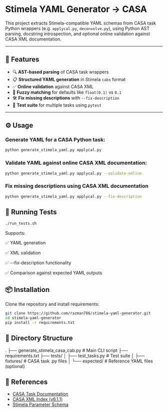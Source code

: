 # Stimela YAML Generator → CASA 

This project extracts Stimela-compatible YAML schemas from CASA task Python wrappers (e.g. `applycal.py`, `deconvolve.py`), using Python AST parsing, docstring introspection, and optional online validation against CASA XML documentation.

---

## 🚀 Features

- 🔍 **AST-based parsing** of CASA task wrappers
- 📋 **Structured YAML generation** in Stimela `cabs` format
- ✅ **Online validation** against CASA XML
- 🧠 **Fuzzy matching** for defaults like `float(0.1)` vs `0.1`
- 🛠 **Fix missing descriptions** with `--fix-description`
- 🧪 **Test suite** for multiple tasks using `pytest`

---

## ⚙️ Usage

### Generate YAML for a CASA Python task:

```bash
python generate_stimela_yaml.py applycal.py
```

### Validate YAML against online CASA XML documentation:

```bash
python generate_stimela_yaml.py applycal.py --validate-online
```

### Fix missing descriptions using CASA XML documentation

```bash
python generate_stimela_yaml.py applycal.py --fix-description
```

## 🧪 Running Tests

```bash
./run_tests.sh
```

Supports:

✅ YAML generation

✅ XML validation

✅ --fix-description functionality

✅ Comparison against expected YAML outputs

## 📦 Installation
Clone the repository and install requirements:

```bash
git clone https://github.com/razman786/stimela-yaml-generator.git
cd stimela-yaml-generator
pip install -r requirements.txt
```

## 📝 Directory Structure
.
├── generate_stimela_casa_cab.py     # Main CLI script
├── requirements.txt
├── tests/
│   ├── test_tasks.py            # Test suite
│   ├── fixtures/                # CASA task .py files
│   └── expected/                # Reference YAML files (optional)

## 📖 References

- [CASA Task Documentation](https://casadocs.readthedocs.io/en/v4.7-v6.1/)
- [CASA XML Index (v6.1.1)](https://casadocs.readthedocs.io/en/v4.7-v6.1/notebooks/XML611.html)
- [Stimela Parameter Schema](https://stimela.readthedocs.io/en/latest/fundamentals/params.html)

